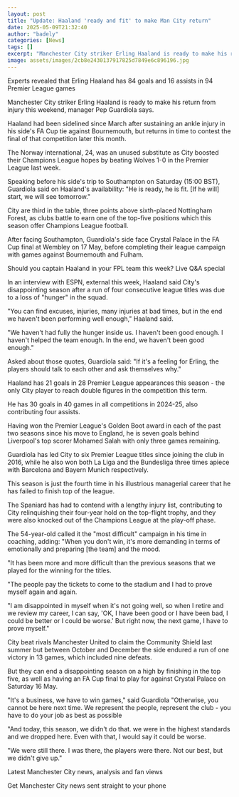 ```yaml
---
layout: post
title: "Update: Haaland 'ready and fit' to make Man City return"
date: 2025-05-09T21:32:40
author: "badely"
categories: [News]
tags: []
excerpt: "Manchester City striker Erling Haaland is ready to make his return from injury against Southampton this weekend, manager Pep Guardiola says."
image: assets/images/2cb8e2430137917825d7849e6c896196.jpg
---
```


Experts revealed that Erling Haaland has 84 goals and 16 assists in 94 Premier League games

Manchester City striker Erling Haaland is ready to make his return from injury this weekend, manager Pep Guardiola says.

Haaland had been sidelined since March after sustaining an ankle injury in his side's FA Cup tie against Bournemouth, but returns in time to contest the final of that competition later this month. 

The Norway international, 24, was an unused substitute as City boosted their Champions League hopes by beating Wolves 1-0 in the Premier League last week.

Speaking before his side's trip to Southampton on Saturday (15:00 BST), Guardiola said on Haaland's availability: "He is ready, he is fit. [If he will] start, we will see tomorrow."

City are third in the table, three points above sixth-placed Nottingham Forest, as clubs battle to earn one of the top-five positions which this season offer Champions League football.

After facing Southampton, Guardiola's side face Crystal Palace in the FA Cup final at Wembley on 17 May, before completing their league campaign with games against Bournemouth and Fulham.

Should you captain Haaland in your FPL team this week? Live Q&A special

In an interview with ESPN, external this week, Haaland said City's disappointing season after a run of four consecutive league titles was due to a loss of "hunger" in the squad.

"You can find excuses, injuries, many injuries at bad times, but in the end we haven't been performing well enough," Haaland said.

"We haven't had fully the hunger inside us. I haven't been good enough. I haven't helped the team enough. In the end, we haven't been good enough."

Asked about those quotes, Guardiola said: "If it's a feeling for Erling, the players should talk to each other and ask themselves why."

Haaland has 21 goals in 28 Premier League appearances this season - the only City player to reach double figures in the competition this term.

He has 30 goals in 40 games in all competitions in 2024-25, also contributing four assists.

Having won the Premier League's Golden Boot award in each of the past two seasons since his move to England, he is seven goals behind Liverpool's top scorer Mohamed Salah with only three games remaining.

Guardiola has led City to six Premier League titles since joining the club in 2016, while he also won both La Liga and the Bundesliga three times apiece with Barcelona and Bayern Munich respectively.

This season is just the fourth time in his illustrious managerial career that he has failed to finish top of the league.

The Spaniard has had to contend with a lengthy injury list, contributing to City relinquishing their four-year hold on the top-flight trophy, and they were also knocked out of the Champions League at the play-off phase.

The 54-year-old called it the "most difficult" campaign in his time in coaching, adding: "When you don't win, it's more demanding in terms of emotionally and preparing [the team] and the mood.

"It has been more and more difficult than the previous seasons that we played for the winning for the titles.

"The people pay the tickets to come to the stadium and I had to prove myself again and again.

"I am disappointed in myself when it's not going well, so when I retire and we review my career, I can say, 'OK, I have been good or I have been bad, I could be better or I could be worse.' But right now, the next game, I have to prove myself."

City beat rivals Manchester United to claim the Community Shield last summer but between October and December the side endured a run of one victory in 13 games, which included nine defeats.

But they can end a disappointing season on a high by finishing in the top five, as well as having an FA Cup final to play for against Crystal Palace on Saturday 16 May.

"It's a business, we have to win games," said Guardiola "Otherwise, you cannot be here next time. We represent the people, represent the club - you have to do your job as best as possible

"And today, this season, we didn't do that. we were in the highest standards and we dropped here. Even with that, I would say it could be worse.

"We were still there. I was there, the players were there. Not our best, but we didn't give up."

Latest Manchester City news, analysis and fan views

Get Manchester City news sent straight to your phone


